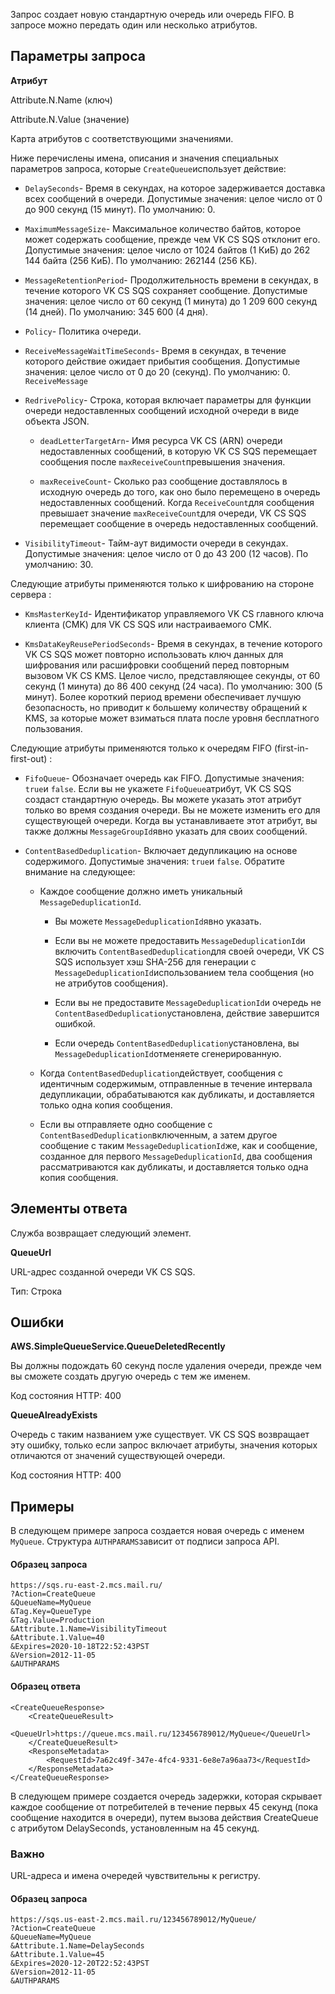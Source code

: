 Запрос создает новую стандартную очередь или очередь FIFO. В запросе можно передать один или несколько атрибутов.

Параметры запроса
-----------------

**Атрибут**

Attribute.N.Name (ключ)

Attribute.N.Value (значение)

Карта атрибутов с соответствующими значениями.

Ниже перечислены имена, описания и значения специальных параметров запроса, которые `CreateQueue`использует действие:

*   `DelaySeconds`\- Время в секундах, на которое задерживается доставка всех сообщений в очереди. Допустимые значения: целое число от 0 до 900 секунд (15 минут). По умолчанию: 0.
    
*   `MaximumMessageSize`\- Максимальное количество байтов, которое может содержать сообщение, прежде чем VK CS SQS отклонит его. Допустимые значения: целое число от 1024 байтов (1 КиБ) до 262 144 байта (256 КиБ). По умолчанию: 262144 (256 КБ).
    
*   `MessageRetentionPeriod`\- Продолжительность времени в секундах, в течение которого VK CS SQS сохраняет сообщение. Допустимые значения: целое число от 60 секунд (1 минута) до 1 209 600 секунд (14 дней). По умолчанию: 345 600 (4 дня).
    
*   `Policy`\- Политика очереди. 
    
*   `ReceiveMessageWaitTimeSeconds`\- Время в секундах, в течение которого действие ожидает прибытия сообщения. Допустимые значения: целое число от 0 до 20 (секунд). По умолчанию: 0. `ReceiveMessage`
    
*   `RedrivePolicy`\- Строка, которая включает параметры для функции очереди недоставленных сообщений исходной очереди в виде объекта JSON. 
    
    *   `deadLetterTargetArn`\- Имя ресурса VK CS (ARN) очереди недоставленных сообщений, в которую VK CS SQS перемещает сообщения после `maxReceiveCount`превышения значения.
        
    *   `maxReceiveCount`\- Сколько раз сообщение доставлялось в исходную очередь до того, как оно было перемещено в очередь недоставленных сообщений. Когда `ReceiveCount`для сообщения превышает значение `maxReceiveCount`для очереди, VK CS SQS перемещает сообщение в очередь недоставленных сообщений.
        
    
*   `VisibilityTimeout`\- Тайм-аут видимости очереди в секундах. Допустимые значения: целое число от 0 до 43 200 (12 часов). По умолчанию: 30.
    

Следующие атрибуты применяются только к шифрованию на стороне сервера :

*   `KmsMasterKeyId`\- Идентификатор управляемого VK CS главного ключа клиента (CMK) для VK CS SQS или настраиваемого CMK.[](https://docs.aws.amazon.com/kms/latest/APIReference/API_DescribeKey.html#API_DescribeKey_RequestParameters)
    
*   `KmsDataKeyReusePeriodSeconds`\- Время в секундах, в течение которого VK CS SQS может повторно использовать ключ данных для шифрования или расшифровки сообщений перед повторным вызовом VK CS KMS. Целое число, представляющее секунды, от 60 секунд (1 минута) до 86 400 секунд (24 часа). По умолчанию: 300 (5 минут). Более короткий период времени обеспечивает лучшую безопасность, но приводит к большему количеству обращений к KMS, за которые может взиматься плата после уровня бесплатного пользования. 
    

Следующие атрибуты применяются только к очередям FIFO (first-in-first-out) :

*   `FifoQueue`\- Обозначает очередь как FIFO. Допустимые значения: `true`и `false`. Если вы не укажете `FifoQueue`атрибут, VK CS SQS создаст стандартную очередь. Вы можете указать этот атрибут только во время создания очереди. Вы не можете изменить его для существующей очереди. Когда вы устанавливаете этот атрибут, вы также должны `MessageGroupId`явно указать для своих сообщений.
    
*   `ContentBasedDeduplication`\- Включает дедупликацию на основе содержимого. Допустимые значения: `true`и `false`. Обратите внимание на следующее:
    
    *   Каждое сообщение должно иметь уникальный `MessageDeduplicationId`.
        
        *   Вы можете `MessageDeduplicationId`явно указать.
            
        *   Если вы не можете предоставить `MessageDeduplicationId`и включить `ContentBasedDeduplication`для своей очереди, VK CS SQS использует хэш SHA-256 для генерации с `MessageDeduplicationId`использованием тела сообщения (но не атрибутов сообщения).
            
        *   Если вы не предоставите `MessageDeduplicationId`и очередь не `ContentBasedDeduplication`установлена, действие завершится ошибкой.
            
        *   Если очередь `ContentBasedDeduplication`установлена, вы `MessageDeduplicationId`отменяете сгенерированную.
            
        
    *   Когда `ContentBasedDeduplication`действует, сообщения с идентичным содержимым, отправленные в течение интервала дедупликации, обрабатываются как дубликаты, и доставляется только одна копия сообщения.
        
    *   Если вы отправляете одно сообщение с `ContentBasedDeduplication`включенным, а затем другое сообщение с таким `MessageDeduplicationId`же, как и сообщение, созданное для первого `MessageDeduplicationId`, два сообщения рассматриваются как дубликаты, и доставляется только одна копия сообщения.
        
    

Элементы ответа
---------------

Служба возвращает следующий элемент.

**QueueUrl**

URL-адрес созданной очереди VK CS SQS.

Тип: Строка

Ошибки
------

**AWS.SimpleQueueService.QueueDeletedRecently**

Вы должны подождать 60 секунд после удаления очереди, прежде чем вы сможете создать другую очередь с тем же именем.

Код состояния HTTP: 400

**QueueAlreadyExists**

Очередь с таким названием уже существует. VK CS SQS возвращает эту ошибку, только если запрос включает атрибуты, значения которых отличаются от значений существующей очереди.

Код состояния HTTP: 400

Примеры
-------

В следующем примере запроса создается новая очередь с именем `MyQueue`. Структура `AUTHPARAMS`зависит от подписи запроса API. 

#### Образец запроса

```
https://sqs.ru-east-2.mcs.mail.ru/
?Action=CreateQueue
&QueueName=MyQueue
&Tag.Key=QueueType
&Tag.Value=Production
&Attribute.1.Name=VisibilityTimeout
&Attribute.1.Value=40
&Expires=2020-10-18T22:52:43PST
&Version=2012-11-05
&AUTHPARAMS
```

#### Образец ответа

```
<CreateQueueResponse>
    <CreateQueueResult>
        <QueueUrl>https://queue.mcs.mail.ru/123456789012/MyQueue</QueueUrl>
    </CreateQueueResult>
    <ResponseMetadata>
        <RequestId>7a62c49f-347e-4fc4-9331-6e8e7a96aa73</RequestId>
    </ResponseMetadata>
</CreateQueueResponse>
```

В следующем примере создается очередь задержки, которая скрывает каждое сообщение от потребителей в течение первых 45 секунд (пока сообщение находится в очереди), путем вызова действия CreateQueue с атрибутом DelaySeconds, установленным на 45 секунд.

### Важно 

URL-адреса и имена очередей чувствительны к регистру.

#### Образец запроса

```
https://sqs.us-east-2.mcs.mail.ru/123456789012/MyQueue/
?Action=CreateQueue
&QueueName=MyQueue
&Attribute.1.Name=DelaySeconds
&Attribute.1.Value=45
&Expires=2020-12-20T22:52:43PST
&Version=2012-11-05
&AUTHPARAMS
```